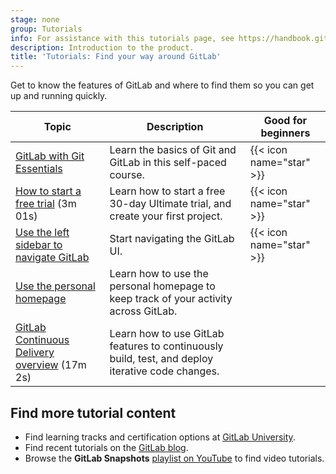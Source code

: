 ```yaml
---
stage: none
group: Tutorials
info: For assistance with this tutorials page, see https://handbook.gitlab.com/handbook/product/ux/technical-writing/#assignments-to-other-projects-and-subjects.
description: Introduction to the product.
title: 'Tutorials: Find your way around GitLab'
---
```


Get to know the features of GitLab and where to find them so you can get up
and running quickly.

| Topic | Description | Good for beginners |
|-------|-------------|--------------------|
| [GitLab with Git Essentials](https://university.gitlab.com/courses/gitlab-with-git-essentials-s2)  |  Learn the basics of Git and GitLab in this self-paced course. | {{< icon name="star" >}} |
| <i class="fa fa-youtube-play youtube" aria-hidden="true"></i> [How to start a free trial](https://www.youtube.com/watch?v=dIlBLrXbfrM&list=PLFGfElNsQthYDx0A_FaNNfUm9NHsK6zED&index=63) (3m 01s) | Learn how to start a free 30-day Ultimate trial, and create your first project. | {{< icon name="star" >}} |
| [Use the left sidebar to navigate GitLab](left_sidebar/_index.md) |  Start navigating the GitLab UI. | {{< icon name="star" >}} |
| [Use the personal homepage](personal_homepage/_index.md) |  Learn how to use the personal homepage to keep track of your activity across GitLab. | |
| <i class="fa fa-youtube-play youtube" aria-hidden="true"></i> [GitLab Continuous Delivery overview](https://www.youtube.com/watch?v=M7rBDZYsx8U&list=PLFGfElNsQthYDx0A_FaNNfUm9NHsK6zED&index=193) (17m 2s) | Learn how to use GitLab features to continuously build, test, and deploy iterative code changes. | |

## Find more tutorial content

- Find learning tracks and certification options at [GitLab University](https://university.gitlab.com/).
- Find recent tutorials on the [GitLab blog](https://about.gitlab.com/blog/).
- Browse the **GitLab Snapshots** [playlist on YouTube](https://www.youtube.com/playlist?list=PLFGfElNsQthYDx0A_FaNNfUm9NHsK6zED)
  to find video tutorials.
